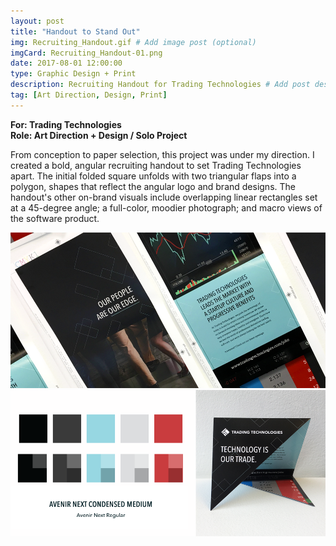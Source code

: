 ```yaml
---
layout: post
title: "Handout to Stand Out"
img: Recruiting_Handout.gif # Add image post (optional)
imgCard: Recruiting_Handout-01.png
date: 2017-08-01 12:00:00
type: Graphic Design + Print
description: Recruiting Handout for Trading Technologies # Add post description (optional)
tag: [Art Direction, Design, Print]
---
```

<b>For: Trading Technologies</b><br/>
<b>Role: Art Direction + Design / Solo Project</b>

From conception to paper selection, this project was under my direction.  I created a bold, angular recruiting handout to set Trading Technologies apart.  The initial folded square unfolds with two triangular flaps into a polygon, shapes that reflect the angular logo and brand designs.  The handout's other on-brand visuals include overlapping linear rectangles set at a 45-degree angle; a full-color, moodier photograph; and macro views of the software product.

<div class="post_image_addl">
    <img src="/assets/img/Recruting-Handout-Layout.png" alt="Showing the Handout Layout">
</div>
<div class="post_image_addl">
    <img src="/assets/img/Recruiting_Handout-Colors.png" alt="Color palette for the handout">
</div>